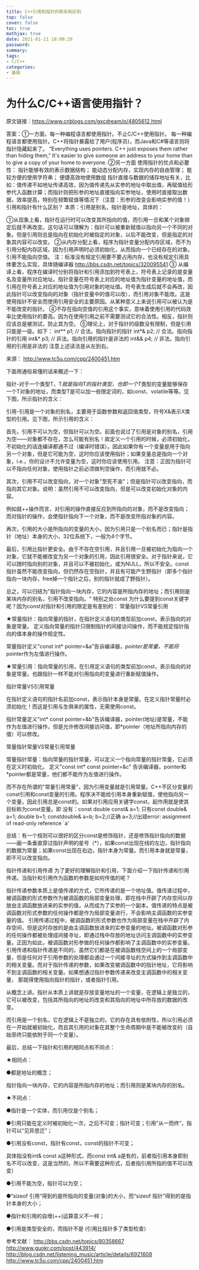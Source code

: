 ```yaml
---
title: C++引用和指针的联系和区别
top: false
cover: false
toc: true
mathjax: true
date: 2021-01-11 18:09:29
password:
summary:
tags:
- C/C++
categories:
- 基础
---
```


# 为什么C/C++语言使用指针？
原文链接：https://www.cnblogs.com/gxcdream/p/4805612.html

答案：①一方面，每一种编程语言都使用指针。不止C/C++使用指针。
每一种编程语言都使用指针。C++将指针暴露给了用户(程序员)，而Java和C#等语言则将指针隐藏起来了。
“Everything uses pointers. C++ just exposes them rather than hiding them,”
It's easier to give someone an address to your home than to give a copy of your home to everyone.
②另一方面
使用指针的优点和必要性：
指针能够有效的表示数据结构；
能动态分配内存，实现内存的自由管理；
能较方便的使用字符串；
便捷高效地使用数组
指针直接与数据的储存地址有关，比如：值传递不如地址传递高效，因为值传递先从实参的地址中取出值，再赋值给形参代入函数计算；而指针则把形参的地址直接指向实参地址，使用时直接取出数据，效率提高，特别在频繁赋值等情况下（注意：形参的改变会影响实参的值！）
引用和指针有什么区别？
本质：引用是别名，指针是地址，具体的：

①从现象上看，指针在运行时可以改变其所指向的值，而引用一旦和某个对象绑定后就不再改变。这句话可以理解为：指针可以被重新赋值以指向另一个不同的对象。但是引用则总是指向在初始化时被指定的对象，以后不能改变，但是指定的对象其内容可以改变。
②从内存分配上看，程序为指针变量分配内存区域，而不为引用分配内存区域，因为引用声明时必须初始化，从而指向一个已经存在的对象。引用不能指向空值。
注：标准没有规定引用要不要占用内存，也没有规定引用具体要怎么实现，具体随编译器 http://bbs.csdn.net/topics/320095541
③ 从编译上看，程序在编译时分别将指针和引用添加到符号表上，符号表上记录的是变量名及变量所对应地址。指针变量在符号表上对应的地址值为指针变量的地址值，而引用在符号表上对应的地址值为引用对象的地址值。符号表生成后就不会再改，因此指针可以改变指向的对象（指针变量中的值可以改），而引用对象不能改。这是使用指针不安全而使用引用安全的主要原因。从某种意义上来说引用可以被认为是不能改变的指针。
④不存在指向空值的引用这个事实，意味着使用引用的代码效率比使用指针的要高。因为在使用引用之前不需要测试它的合法性。相反，指针则应该总是被测试，防止其为空。
⑤理论上，对于指针的级数没有限制，但是引用只能是一级。如下：
  int** p1;         // 合法。指向指针的指针
  int*& p2;         // 合法。指向指针的引用
  int&* p3;         // 非法。指向引用的指针是非法的
  int&& p4;         // 非法。指向引用的引用是非法的
  注意上述读法是从左到右。 
 

来源： <http://www.tc5u.com/cpp/2400451.htm>
 

 
下面用通俗易懂的话来概述一下：

指针-对于一个类型T，T*就是指向T的指针类型，也即一个T*类型的变量能够保存一个T对象的地址，而类型T是可以加一些限定词的，如const、volatile等等。见下图，所示指针的含义：


引用-引用是一个对象的别名，主要用于函数参数和返回值类型，符号X&表示X类型的引用。见下图，所示引用的含义：


首先，引用不可以为空，但指针可以为空。前面也说过了引用是对象的别名，引用为空——对象都不存在，怎么可能有别名！故定义一个引用的时候，必须初始化，不初始化的话连编译都通不过（编译时错误）。因此如果你有一个变量是用于指向另一个对象，但是它可能为空，这时你应该使用指针；如果变量总是指向一个对象，i.e.，你的设计不允许变量为空，这时你应该使用引用。
注意：正因为指针可以不指向任何对象，使用指针之前必须做判空操作，而引用就不必。
 
其次，引用不可以改变指向，对一个对象"至死不渝"；但是指针可以改变指向，而指向其它对象。说明：虽然引用不可以改变指向，但是可以改变初始化对象的内容。

例如就++操作而言，对引用的操作直接反应到所指向的对象，而不是改变指向；而对指针的操作，会使指针指向下一个对象，而不是改变所指对象的内容。
 
再次，引用的大小是所指向的变量的大小，因为引用只是一个别名而已；指针是指针（地址）本身的大小，32位系统下，一般为4个字节。

 
最后，引用比指针更安全。由于不存在空引用，并且引用一旦被初始化为指向一个对象，它就不能被改变为另一个对象的引用，因此引用很安全。对于指针来说，它可以随时指向别的对象，并且可以不被初始化，或为NULL，所以不安全。const 指针虽然不能改变指向，但仍然存在空指针，并且有可能产生野指针（即多个指针指向一块内存，free掉一个指针之后，别的指针就成了野指针）。
 
总之，可以归结为"指针指向一块内存，它的内容是所指内存的地址；而引用则是某块内存的别名，引用不改变指向。"
特别之处const
为什么要提到const关键字呢？因为const对指针和引用的限定是有差别的：
常量指针VS常量引用
 
★常量指针：指向常量的指针，在指针定义语句的类型前加const，表示指向的对象是常量。
定义指向常量的指针只限制指针的间接访问操作，而不能规定指针指向的值本身的操作规定性。

 常量指针定义"const int* pointer=&a"告诉编译器，*pointer是常量，不能将*pointer作为左值进行操作。
 
★常量引用：指向常量的引用，在引用定义语句的类型前加const，表示指向的对象是常量。也跟指针一样不能对引用指向的变量进行重新赋值操作。

 
指针常量VS引用常量
 
在指针定义语句的指针名前加const，表示指针本身是常量。在定义指针常量时必须初始化！而这是引用与生俱来的属性，无需使用const。
 
指针常量定义"int* const pointer=&b"告诉编译器，pointer(地址)是常量，不能作为左值进行操作，但是允许修改间接访问值，即*pointer（地址所指向内存的值）可以修改。
 
常量指针常量VS常量引用常量
 
常量指针常量：指向常量的指针常量，可以定义一个指向常量的指针常量，它必须在定义时初始化。
定义"const int* const pointer=&c"
告诉编译器，pointer和*pointer都是常量，他们都不能作为左值进行操作。
 
而不存在所谓的"常量引用常量"，因为引用变量就是引用常量。C++不区分变量的const引用和const变量的引用。程序决不能给引用本身重新赋值，使他指向另一个变量，因此引用总是const的。如果对引用应用关键字const，起作用就是使其目标称为const变量。即
没有：const double const& a=1;
只有const double& a=1;
double b=1;
constdouble& a=b;
b=2;//正确
a=3;//出错error: assignment of read-only reference `a'
 
 
 
总结：有一个规则可以很好的区分const是修饰指针，还是修饰指针指向的数据——画一条垂直穿过指针声明的星号（*），如果const出现在线的左边，指针指向的数据为常量；如果const出现在右边，指针本身为常量。而引用本身就是常量，即不可以改变指向。
 
指针传递和引用传递
为了更好的理解指针和引用，下面介绍一下指针传递和引用传递。当指针和引用作为函数的参数是如何传值的呢？

指针传递参数本质上是值传递的方式，它所传递的是一个地址值。值传递过程中，被调函数的形式参数作为被调函数的局部变量处理，即在栈中开辟了内存空间以存放由主调函数放进来的实参的值，从而成为了实参的一个副本。值传递的特点是被调函数对形式参数的任何操作都是作为局部变量进行，不会影响主调函数的实参变量的值。
引用传递过程中，被调函数的形式参数也作为局部变量在栈中开辟了内存空间，但是这时存放的是由主调函数放进来的实参变量的地址。被调函数对形参的任何操作都被处理成间接寻址，即通过栈中存放的地址访问主调函数中的实参变量。正因为如此，被调函数对形参做的任何操作都影响了主调函数中的实参变量。
引用传递和指针传递是不同的，虽然它们都是在被调函数栈空间上的一个局部变量，但是任何对于引用参数的处理都会通过一个间接寻址的方式操作到主调函数中的相关变量。而对于指针传递的参数，如果改变被调函数中的指针地址，它将影响不到主调函数的相关变量。如果想通过指针参数传递来改变主调函数中的相关变量， 那就得使用指向指针的指针，或者指针引用。

 

从概念上讲。指针从本质上讲就是存放变量地址的一个变量，在逻辑上是独立的，它可以被改变，包括其所指向的地址的改变和其指向的地址中所存放的数据的改变。

而引用是一个别名，它在逻辑上不是独立的，它的存在具有依附性，所以引用必须在一开始就被初始化，而且其引用的对象在其整个生命周期中是不能被改变的（自始至终只能依附于同一个变量）。

 

 

 最后，总结一下指针和引用的相同点和不同点：

★相同点：

●都是地址的概念；

指针指向一块内存，它的内容是所指内存的地址；而引用则是某块内存的别名。

★不同点：

●指针是一个实体，而引用仅是个别名；

●引用只能在定义时被初始化一次，之后不可变；指针可变；引用“从一而终”，指针可以“见异思迁”；

●引用没有const，指针有const，const的指针不可变；

具体指没有int& const a这种形式，而const int& a是有的，前者指引用本身即别名不可以改变，这是当然的，所以不需要这种形式，后者指引用所指的值不可以改变）

●引用不能为空，指针可以为空；

●“sizeof 引用”得到的是所指向的变量(对象)的大小，而“sizeof 指针”得到的是指针本身的大小；

●指针和引用的自增(++)运算意义不一样；

●引用是类型安全的，而指针不是 (引用比指针多了类型检查）

 
参考文献：
http://bbs.csdn.net/topics/80358667
http://www.guokr.com/post/443914/
http://blog.csdn.net/listening_music/article/details/6921608
http://www.tc5u.com/cpp/2400451.htm